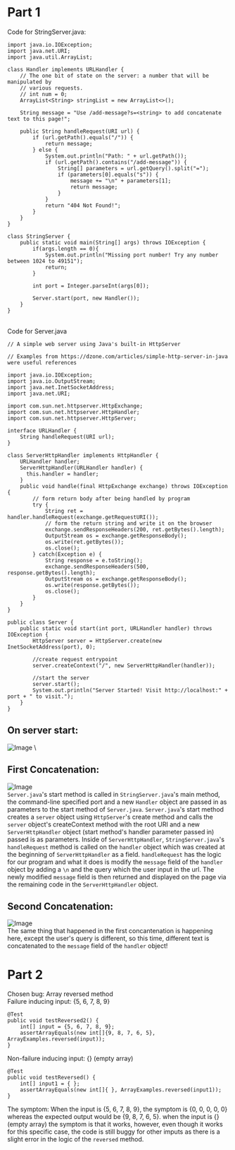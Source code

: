 # Part 1
Code for StringServer.java:
```
import java.io.IOException;
import java.net.URI;
import java.util.ArrayList;

class Handler implements URLHandler {
    // The one bit of state on the server: a number that will be manipulated by
    // various requests.
    // int num = 0;
    ArrayList<String> stringList = new ArrayList<>();

    String message = "Use /add-message?s=<string> to add concatenate text to this page!";

    public String handleRequest(URI url) {
        if (url.getPath().equals("/")) {
            return message;
        } else {
            System.out.println("Path: " + url.getPath());
            if (url.getPath().contains("/add-message")) {
                String[] parameters = url.getQuery().split("=");
                if (parameters[0].equals("s")) {
                    message += "\n" + parameters[1];
                    return message;
                } 
            }
            return "404 Not Found!";
        }
    }
}

class StringServer {
    public static void main(String[] args) throws IOException {
        if(args.length == 0){
            System.out.println("Missing port number! Try any number between 1024 to 49151");
            return;
        }

        int port = Integer.parseInt(args[0]);

        Server.start(port, new Handler());
    }
}
```
\
Code for Server.java
```
// A simple web server using Java's built-in HttpServer

// Examples from https://dzone.com/articles/simple-http-server-in-java were useful references

import java.io.IOException;
import java.io.OutputStream;
import java.net.InetSocketAddress;
import java.net.URI;

import com.sun.net.httpserver.HttpExchange;
import com.sun.net.httpserver.HttpHandler;
import com.sun.net.httpserver.HttpServer;

interface URLHandler {
    String handleRequest(URI url);
}

class ServerHttpHandler implements HttpHandler {
    URLHandler handler;
    ServerHttpHandler(URLHandler handler) {
      this.handler = handler;
    }
    public void handle(final HttpExchange exchange) throws IOException {
        // form return body after being handled by program
        try {
            String ret = handler.handleRequest(exchange.getRequestURI());
            // form the return string and write it on the browser
            exchange.sendResponseHeaders(200, ret.getBytes().length);
            OutputStream os = exchange.getResponseBody();
            os.write(ret.getBytes());
            os.close();
        } catch(Exception e) {
            String response = e.toString();
            exchange.sendResponseHeaders(500, response.getBytes().length);
            OutputStream os = exchange.getResponseBody();
            os.write(response.getBytes());
            os.close();
        }
    }
}

public class Server {
    public static void start(int port, URLHandler handler) throws IOException {
        HttpServer server = HttpServer.create(new InetSocketAddress(port), 0);

        //create request entrypoint
        server.createContext("/", new ServerHttpHandler(handler));

        //start the server
        server.start();
        System.out.println("Server Started! Visit http://localhost:" + port + " to visit.");
    }
}
```

## On server start:
![Image](https://rutracrafter.github.io/cse15l-lab-reports/assets/onstart.png) \

## First Concatenation:
![Image](https://rutracrafter.github.io/cse15l-lab-reports/assets/firstconcat.png) \
`Server.java`'s start method is called in `StringServer.java`'s main method, the command-line specified port and a new `Handler` object are passed in as parameters to the start method of `Server.java`. `Server.java`'s start method creates a `server` object using `HttpServer`'s create method and calls the `server` object's createContext method with the root URI and a new `ServerHttpHandler` object (start method's handler parameter passed in) passed is as parameters. Inside of `ServerHttpHandler`, `StringServer.java`'s `handleRequest` method is called on the `handler` object which was created at the beginning of `ServerHttpHandler` as a field. `handleRequest` has the logic for our program and what it does is modify the `message` field of the `handler` object by adding a `\n` and the query which the user input in the url. The newly modified `message` field is then returned and displayed on the page via the remaining code in the `ServerHttpHandler` object.

## Second Concatenation:
![Image](https://rutracrafter.github.io/cse15l-lab-reports/assets/secondconcat.png) \
The same thing that happened in the first concantenation is happening here, except the user's query is different, so this time, different text is concatenated to the `message` field of the `handler` object!

# Part 2
Chosen bug: Array reversed method
\
Failure inducing input: {5, 6, 7, 8, 9}
```
@Test
public void testReversed2() {
    int[] input = {5, 6, 7, 8, 9};
    assertArrayEquals(new int[]{9, 8, 7, 6, 5}, ArrayExamples.reversed(input));
}
```

Non-failure inducing input: {} (empty array)
```
@Test
public void testReversed() {
    int[] input1 = { };
    assertArrayEquals(new int[]{ }, ArrayExamples.reversed(input1));
}
```

The symptom:
When the input is {5, 6, 7, 8, 9}, the symptom is {0, 0, 0, 0, 0} whereas the expected output would be {9, 8, 7, 6, 5}.
when the input is {} (empty array) the symptom is that it works, however, even though it works for this specific case, the code is still buggy for other imputs as there is a slight error in the logic of the `reversed` method.
